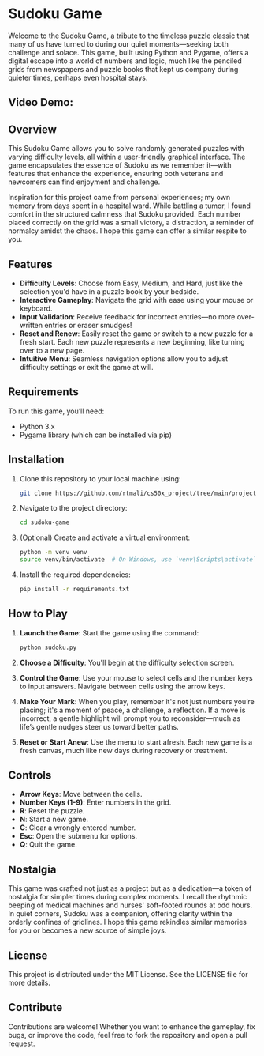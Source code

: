 # Sudoku Game

Welcome to the Sudoku Game, a tribute to the timeless puzzle classic that many of us have turned to during our quiet moments—seeking both challenge and solace. This game, built using Python and Pygame, offers a digital escape into a world of numbers and logic, much like the penciled grids from newspapers and puzzle books that kept us company during quieter times, perhaps even hospital stays.

## Video Demo:   

## Overview

This Sudoku Game allows you to solve randomly generated puzzles with varying difficulty levels, all within a user-friendly graphical interface. The game encapsulates the essence of Sudoku as we remember it—with features that enhance the experience, ensuring both veterans and newcomers can find enjoyment and challenge.

Inspiration for this project came from personal experiences; my own memory from days spent in a hospital ward. While battling a tumor, I found comfort in the structured calmness that Sudoku provided. Each number placed correctly on the grid was a small victory, a distraction, a reminder of normalcy amidst the chaos. I hope this game can offer a similar respite to you.

## Features

- **Difficulty Levels**: Choose from Easy, Medium, and Hard, just like the selection you'd have in a puzzle book by your bedside.
- **Interactive Gameplay**: Navigate the grid with ease using your mouse or keyboard.
- **Input Validation**: Receive feedback for incorrect entries—no more over-written entries or eraser smudges!
- **Reset and Renew**: Easily reset the game or switch to a new puzzle for a fresh start. Each new puzzle represents a new beginning, like turning over to a new page.
- **Intuitive Menu**: Seamless navigation options allow you to adjust difficulty settings or exit the game at will.

## Requirements

To run this game, you’ll need:

- Python 3.x
- Pygame library (which can be installed via pip)

## Installation

1. Clone this repository to your local machine using:

   ```bash
   git clone https://github.com/rtmali/cs50x_project/tree/main/project.git
   ```

2. Navigate to the project directory:

   ```bash
   cd sudoku-game
   ```

3. (Optional) Create and activate a virtual environment:

   ```bash
   python -m venv venv
   source venv/bin/activate  # On Windows, use `venv\Scripts\activate`
   ```

4. Install the required dependencies:

   ```bash
   pip install -r requirements.txt
   ```

## How to Play

1. **Launch the Game**: Start the game using the command:

   ```bash
   python sudoku.py
   ```

2. **Choose a Difficulty**: You'll begin at the difficulty selection screen.
3. **Control the Game**: Use your mouse to select cells and the number keys to input answers. Navigate between cells using the arrow keys.
4. **Make Your Mark**: When you play, remember it's not just numbers you’re placing; it's a moment of peace, a challenge, a reflection. If a move is incorrect, a gentle highlight will prompt you to reconsider—much as life’s gentle nudges steer us toward better paths.
5. **Reset or Start Anew**: Use the menu to start afresh. Each new game is a fresh canvas, much like new days during recovery or treatment.

## Controls

- **Arrow Keys**: Move between the cells.
- **Number Keys (1-9)**: Enter numbers in the grid.
- **R**: Reset the puzzle.
- **N**: Start a new game.
- **C**: Clear a wrongly entered number.
- **Esc**: Open the submenu for options.
- **Q**: Quit the game.

## Nostalgia

This game was crafted not just as a project but as a dedication—a token of nostalgia for simpler times during complex moments. I recall the rhythmic beeping of medical machines and nurses' soft-footed rounds at odd hours. In quiet corners, Sudoku was a companion, offering clarity within the orderly confines of gridlines. I hope this game rekindles similar memories for you or becomes a new source of simple joys.

## License

This project is distributed under the MIT License. See the LICENSE file for more details.

## Contribute

Contributions are welcome! Whether you want to enhance the gameplay, fix bugs, or improve the code, feel free to fork the repository and open a pull request.
